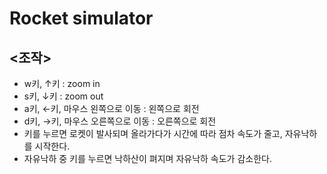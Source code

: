 # Rocket simulator

## <조작>  
- w키, ↑키 : zoom in  
- s키, ↓키 : zoom out  
- a키, ←키, 마우스 왼쪽으로 이동 : 왼쪽으로 회전  
- d키, →키, 마우스 오른쪽으로 이동 : 오른쪽으로 회전  
- <Enter> 키를 누르면 로켓이 발사되며 올라가다가 시간에 따라 점차 속도가 줄고, 자유낙하를 시작한다.  
- 자유낙하 중 <Space> 키를 누르면 낙하산이 펴지며 자유낙하 속도가 감소한다.  
